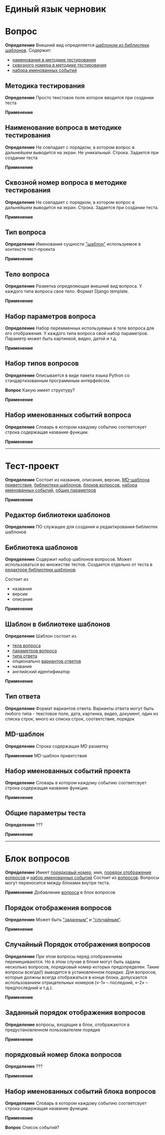 # Единый язык черновик

# Вопрос
**Определение** Внешний вид определяется [шаблоном из библиотеки шаблонов](#шаблон-в-библиотеке-шаблонов). Содержит: 
- [наменования в методике тестирования](#наименование-вопроса-в-методике-тестирования) 
- [сквозного номера в методике тестирования](#сквозной-номер-вопроса-в-методике-тестирования)
- [набора именованных событий](#набор-именованных-событий-вопроса )


## Методика тестирования
**Определение** Просто текстовое поле которое вводится при создании теста

**Применение**

## Наименование вопроса в методике тестирования
**Определение** Не совпадает с порядком, в котором вопрос в дальнейшем выводится на экран. Не уникальный. Строка. Задается при создании теста

**Применение**

## Сквозной номер вопроса в методике тестирования
**Определение** Не совпадает с порядком, в котором вопрос в дальнейшем выводится на экран. Строка. Задается при создании теста.

**Применение**

## Тип вопроса
**Определение** Именование сущности ["шаблон"](#шаблон-в-библиотеке-шаблонов) используемое в контексте тест-проекта

**Применение**

## Тело вопроса
**Определение** Разметка определяющая внешний вид вопроса. У каждого типа вопроса свое тело. Формат Django template.  
 

**Применение** 

## Набор параметров вопроса
**Определение** Набор перемменных используемых в теле вопроса для его отображения. У каждого типа вопроса свой набор параметров. Параметр может быть картинкой, видео, датой и т.д. 


**Применение**


## Набор типов вопросов
**Определение** Описывается в виде пакета языка Python со стандартизованным программным интерфейсом.

**Вопрос** Какую имеет структуру?

**Применение** 

## Набор именованных событий вопроса
**Определение** Словарь в котором каждому событию соответсвует строка содержащая название функции.

**Применение** 

---


# Тест-проект
**Определение** Состоит из названия, описания, версии, [MD-шаблона приветствия](#md-шаблон), [библиотеки шаблонов](#библиотека-шаблонов), [блоков вопросов](#блок-вопросов), [набора именованных событий](#набор-именованных-событий-проекта), [общих параметров](#общие-параметры-теста)

**Применение**


## Редактор библиотеки шаблонов

**Определение** ПО служащее для создания и редактирования библиотек шаблонов

## Библиотека шаблонов

**Определение** Содержит набор шаблонов вопросов. Может использоваться во множестве тестов. Создается отдельно от теста в [редакторе библиотеки шаблонов](#редактор-библиотеки-шаблонов).

Состоит из
- названия
- версии
- описания


**Применение**

## Шаблон в библиотеке шаблонов

**Определение** Шаблон состоит из 
- [тела вопроса](#тело-вопроса)
- [параметров вопроса](#набор-параметров-вопроса)
- [типа ответа](#тип-ответа)
- опционально [вариантов ответов](#варианты-ответа)
- название
- английский идентификатор

**Применение**

## Тип ответа
**Определение** Формат вариантов ответа. Варианты ответа могут быть любого типа - текстовое поле, дата, картинка, видео, документ, один из списка строк, много из списка строк, соответствие, порядок

## MD-шаблон
**Определение** Строка содержащая MD разметку

**Применение** MD-шаблон приветствия

## Набор именованных событий проекта
**Определение** Словарь в котором каждому событию соответсвует строка содержащая название функции.

**Применение** 

## Общие параметры теста
**Определение** ???

**Применение** 

---


# Блок вопросов
**Определение** Имеет [порядковый номер](#порядковый-номер-блока-вопросов), имя, [порядок отображения вопросов](#порядок-отображения-вопросов) и [набор именованных событий](#набор-именованных-событий-блока-вопросов)  Состоит из [вопросов](#вопрос). Вопросы могут переносится между блоками внутри теста.

**Применение** Добавление [вопроса](#вопрос) в блок вопросов

## Порядок отображения вопросов
**Определение** Может быть ["заданным"](#заданный-порядок-отображения-вопросов) и ["случайным"](#случайный-порядок-отображения-вопросов).

**Применение**

## Случайный Порядок отображения вопросов
**Определение** При этом вопросы перед отображением перемешиваются. Но в этом случае в блоке могут быть заданы несколько вопросов, порядковый номер которых предопределен. Такие вопросы всегда(!) выводятся в установленном порядке. Для вопросов, которые должны всегда отображаться в конце блока, допускается использованием отрицательных номеров («-1» – последний, «-2» – предпоследний и т.д.).

**Применение** 

## Заданный порядок отображения вопросов
**Определение** вопросы, входящие в блок, отображаются в предустановленном пользователем порядке 

**Применение**


## порядковый номер блока вопросов
**Определение** ???

**Применение**

## Набор именованных событий блока вопросов
**Определение** Словарь в котором каждому событию соответсвует строка содержащая название функции.

**Применение** 

**Вопрос** Список событий?





